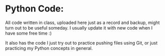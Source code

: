# Python Code:
All code written in class, uploaded here just as a record and backup, might turn out to be useful someday.
I usually update it with new code when I have some free time :)

It also has the code I just try out to practice pushing files using Git, or just practicing my Python concepts in general.

